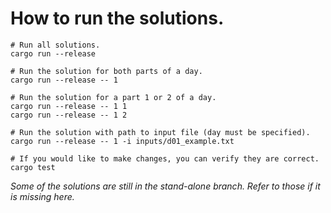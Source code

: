 # How to run the solutions.
```shell
# Run all solutions.
cargo run --release

# Run the solution for both parts of a day.
cargo run --release -- 1

# Run the solution for a part 1 or 2 of a day.
cargo run --release -- 1 1
cargo run --release -- 1 2

# Run the solution with path to input file (day must be specified).
cargo run --release -- 1 -i inputs/d01_example.txt

# If you would like to make changes, you can verify they are correct.
cargo test
```

*Some of the solutions are still in the stand-alone branch. Refer to those if it is missing here.*